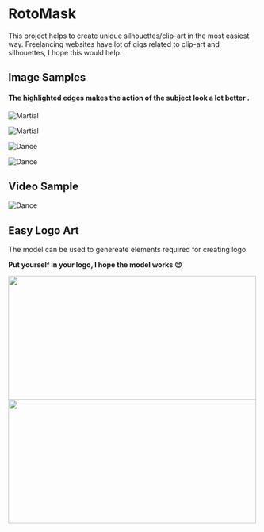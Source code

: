 # RotoMask

This project helps to create unique silhouettes/clip-art in the most easiest way. Freelancing websites have lot of gigs related to clip-art and silhouettes, I hope this would help.

## Image Samples

#### The highlighted edges makes the action of the subject look a lot better . 

![Martial](https://github.com/vijishmadhavan/RotoMask/blob/master/Images/download%20(6)-side.png)

![Martial](https://github.com/vijishmadhavan/RotoMask/blob/master/Images/vovinam-vietnam-martial-art-1000x600-side.jpg)

![Dance](https://github.com/vijishmadhavan/RotoMask/blob/master/Images/dfd.png)

![Dance](https://github.com/vijishmadhavan/RotoMask/blob/master/Images/download%20(12)-side.png)

## Video Sample

![Dance](https://github.com/vijishmadhavan/RotoMask/blob/master/Images/ezgif.com-gif-maker%20(1).gif)

## Easy Logo Art

The model can be used to genereate elements required for creating logo. 

**Put yourself in your logo, I hope the model works :wink:**

<img src="https://github.com/vijishmadhavan/RotoMask/blob/master/Images/1.png" width="500" height="250">

<img src="https://github.com/vijishmadhavan/RotoMask/blob/master/Images/2.png" width="500" height="250">

